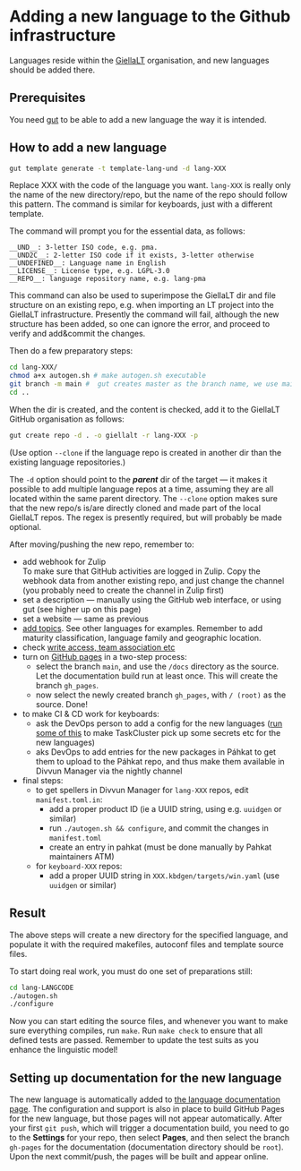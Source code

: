 # Adding a new language to the Github infrastructure

Languages reside within the [GiellaLT](https://github.com/giellalt) organisation,
and new languages should be added there.

## Prerequisites

You need [gut](https://github.com/divvun/gut) to be able to add a new language
the way it is intended.

## How to add a new language

```sh
gut template generate -t template-lang-und -d lang-XXX
```

Replace XXX with the code of the language you want. `lang-XXX` is really only the name of the new directory/repo, but the name of the repo should follow this pattern. The command is similar for keyboards, just with a different template.

The command will prompt you for the essential data, as follows:

```
__UND__: 3-letter ISO code, e.g. pma.
__UND2C__: 2-letter ISO code if it exists, 3-letter otherwise
__UNDEFINED__: Language name in English
__LICENSE__: License type, e.g. LGPL-3.0
__REPO__: language repository name, e.g. lang-pma 
```

This command can also be used to superimpose the GiellaLT dir and file structure on an existing repo, e.g. when importing an LT project into the GiellaLT infrastructure. Presently the command will fail, although the new structure has been added, so one can ignore the error, and proceed to verify and add&commit the changes.

Then do a few preparatory steps:

```sh
cd lang-XXX/
chmod a+x autogen.sh # make autogen.sh executable
git branch -m main #  gut creates master as the branch name, we use main nowadays
cd ..
```

When the dir is created, and the content is checked, add it to the GiellaLT
GitHub organisation as follows:

```sh
gut create repo -d . -o giellalt -r lang-XXX -p
```

(Use option `--clone` if the language repo is created in another dir than the
existing language repositories.)

The `-d` option should point to the ***parent*** dir of the target — it makes it possible to add multiple language repos at a time, assuming they are all located within the same parent directory. The `--clone` option makes sure that the new repo/s is/are directly cloned and made part of the local GiellaLT repos.
The regex is presently required, but will probably be made optional.

After moving/pushing the new repo, remember to:

- add webhook for Zulip<br/>
  To make sure that GitHub activities are logged in Zulip. Copy the webhook data
  from another existing repo, and just change the channel (you probably need to
  create the channel in Zulip first)
- set a description — manually using the GitHub web interface, or using gut (see higher up on this page)
- set a website — same as previous
- [add topics](https://docs.github.com/en/repositories/managing-your-repositorys-settings-and-features/customizing-your-repository/classifying-your-repository-with-topics).
  See other languages for examples. Remember to add maturity classification, language family and geographic location.
- check [write access, team association etc](https://docs.github.com/en/get-started/learning-about-github/access-permissions-on-github)
- turn on [GitHub pages](https://docs.github.com/en/pages/quickstart) in a two-step process:
    - select the branch `main`, and use the `/docs` directory as the source. Let the documentation build run at least once. This will create the branch `gh_pages`.
    - now select the newly created branch `gh_pages`, with `/ (root)` as the source. Done!
- to make CI & CD work for keyboards:
    - ask the DevOps person to add a config for the new languages ([run some of this](https://github.com/divvun/taskcluster-config) to make TaskCluster pick up some secrets etc for the new languages)
    - aks DevOps to add entries for the new packages in Páhkat to get them to upload to the Páhkat repo, and thus make them available in Divvun Manager via the nightly channel
- final steps:
    - to get spellers in Divvun Manager for `lang-XXX` repos, edit `manifest.toml.in`:
        - add a proper product ID (ie a UUID string, using e.g. `uuidgen` or similar)
        - run `./autogen.sh && configure`, and commit the changes in `manifest.toml`
        - create an entry in pahkat (must be done manually by Pahkat maintainers ATM)
    - for `keyboard-XXX` repos:
        - add a proper UUID string in `XXX.kbdgen/targets/win.yaml` (use `uuidgen` or similar)

## Result

The above steps will create a new directory for the specified language, and
populate it with the required makefiles, autoconf files and template source
files.

To start doing real work, you must do one set of preparations still:

```sh
cd lang-LANGCODE
./autogen.sh
./configure
```

Now you can start editing the source files, and whenever you want to make sure
everything compiles, run `make`. Run `make check` to ensure that all defined
tests are passed. Remember to update the test suits as you enhance the
linguistic model!

## Setting up documentation for the new language

The new language is automatically added to 
[the language documentation page](/LanguageModels.html). The configuration
and support is also in place to build GitHub Pages for the new language,
but those pages will not appear automatically. After your first `git push`,
which will trigger a documentation build, you need to go
to the **Settings** for your repo, then select **Pages**, and then select
the branch `gh-pages` for the documentation (documentation directory should
be `root`). Upon the next commit/push, the pages will be built and appear
online.
